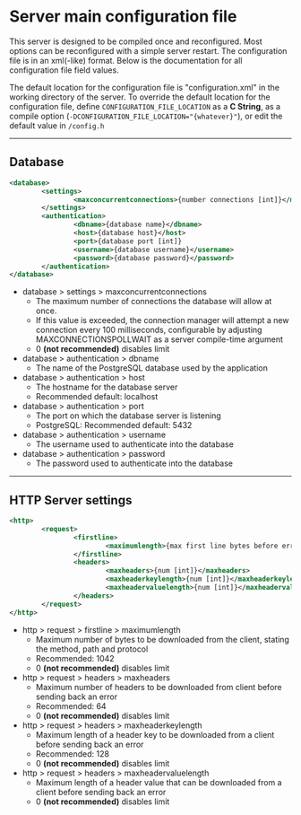 # Server main configuration file
This server is designed to be compiled once and reconfigured. Most options can be reconfigured with a simple server restart. The configuration file is in an xml(-like) format. Below is the documentation for all configuration file field values.


The default location for the configuration file is "configuration.xml" in the working directory of the server.
To override the default location for the configuration file, define `CONFIGURATION_FILE_LOCATION` as a __C String__, as a compile option (`-DCONFIGURATION_FILE_LOCATION="{whatever}"`), or edit the default value in `/config.h`

---

## Database

```xml
<database>
        <settings>
                <maxconcurrentconnections>{number connections [int]}</maxconcurrentconnections>
        </settings>
        <authentication>
                <dbname>{database name}</dbname>
                <host>{database host}</host>
                <port>{database port [int]}
                <username>{database username}</username>
                <password>{database password}</password>
        </authentication>
</database>
```

- database > settings > maxconcurrentconnections
  - The maximum number of connections the database will allow at once.
  - If this value is exceeded, the connection manager will attempt a new connection every 100 milliseconds, configurable by adjusting MAXCONNECTIONSPOLLWAIT as a server compile-time argument
  - 0 __(not recommended)__ disables limit
- database > authentication > dbname
  - The name of the PostgreSQL database used by the application
- database > authentication > host
  - The hostname for the database server
  - Recommended default: localhost
- database > authentication > port
  - The port on which the database server is listening
  - PostgreSQL: Recommended default: 5432
- database > authentication > username
  - The username used to authenticate into the database
- database > authentication > password
  - The password used to authenticate into the database

---

## HTTP Server settings

```xml
<http>
        <request>
                <firstline>
                        <maximumlength>{max first line bytes before error[int]}</maxlength>
                </firstline>
                <headers>
                        <maxheaders>{num [int]}</maxheaders>
                        <maxheaderkeylength>{num [int]}</maxheaderkeylength>
                        <maxheadervaluelength>{num [int]}</maxheadervaluelength>
                </headers>
        </request>
</http>
```

- http > request > firstline > maximumlength
  - Maximum number of bytes to be downloaded from the client, stating the method, path and protocol
  - Recommended: 1042
  - 0 __(not recommended)__ disables limit
- http > request > headers > maxheaders
  - Maximum number of headers to be downloaded from client before sending back an error
  - Recommended: 64
  - 0 __(not recommended)__ disables limit
- http > request > headers > maxheaderkeylength
  - Maximum length of a header key to be downloaded from a client before sending back an error
  - Recommended: 128
  - 0 __(not recommended)__ disables limit
- http > request > headers > maxheadervaluelength
  - Maximum length of a header value that can be downloaded from a client before sending back an error
  - 0 __(not recommended)__ disables limit

